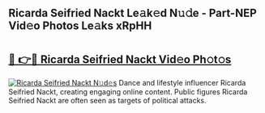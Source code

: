 ## Ricarda Seifried Nackt Le𝚊k𝚎d N𝚞𝚍e - Part-NEP Vid𝚎o Photos Le𝚊ks xRpHH

# <h2><a href="http://fb581s.evod.top/?m=Ricarda+Seifried+Nackt">🔗 👉🔴 Ricarda Seifried Nackt Vid𝚎o Ph𝚘t𝚘s</a></h2>

[![Ricarda Seifried Nackt N𝚞d𝚎s](https://i.imgur.com/8V9OHl7.gif)](http://fb581s.evod.top/?m=Ricarda+Seifried+Nackt)
Dance and lifestyle influencer Ricarda Seifried Nackt, creating engaging online content. Public figures Ricarda Seifried Nackt are often seen as targets of political attacks. 
